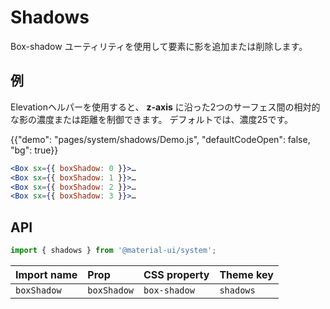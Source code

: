 # Shadows

<p class="description">Box-shadow ユーティリティを使用して要素に影を追加または削除します。</p>

## 例

Elevationヘルパーを使用すると、 **z-axis** に沿った2つのサーフェス間の相対的な影の濃度または距離を制御できます。 デフォルトでは、濃度25です。

{{"demo": "pages/system/shadows/Demo.js", "defaultCodeOpen": false, "bg": true}}

```jsx
<Box sx={{ boxShadow: 0 }}>…
<Box sx={{ boxShadow: 1 }}>…
<Box sx={{ boxShadow: 2 }}>…
<Box sx={{ boxShadow: 3 }}>…
```

## API

```js
import { shadows } from '@material-ui/system';
```

| Import name | Prop        | CSS property | Theme key |
|:----------- |:----------- |:------------ |:--------- |
| `boxShadow` | `boxShadow` | `box-shadow` | `shadows` |
